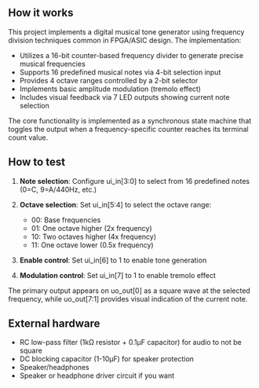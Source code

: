 <!---

This file is used to generate your project datasheet. Please fill in the information below and delete any unused
sections.

You can also include images in this folder and reference them in the markdown. Each image must be less than
512 kb in size, and the combined size of all images must be less than 1 MB.
-->

## How it works
This project implements a digital musical tone generator using frequency division techniques common in FPGA/ASIC design. The implementation:

- Utilizes a 16-bit counter-based frequency divider to generate precise musical frequencies
- Supports 16 predefined musical notes via 4-bit selection input
- Provides 4 octave ranges controlled by a 2-bit selector
- Implements basic amplitude modulation (tremolo effect)
- Includes visual feedback via 7 LED outputs showing current note selection

The core functionality is implemented as a synchronous state machine that toggles the output when a frequency-specific counter reaches its terminal count value.

## How to test
1. **Note selection**: Configure ui_in[3:0] to select from 16 predefined notes (0=C, 9=A/440Hz, etc.)

2. **Octave selection**: Set ui_in[5:4] to select the octave range:
   - 00: Base frequencies
   - 01: One octave higher (2x frequency)
   - 10: Two octaves higher (4x frequency) 
   - 11: One octave lower (0.5x frequency)

3. **Enable control**: Set ui_in[6] to 1 to enable tone generation

4. **Modulation control**: Set ui_in[7] to 1 to enable tremolo effect

The primary output appears on uo_out[0] as a square wave at the selected frequency, while uo_out[7:1] provides visual indication of the current note.

## External hardware

- RC low-pass filter (1kΩ resistor + 0.1µF capacitor) for audio to not be square
- DC blocking capacitor (1-10µF) for speaker protection
- Speaker/headphones
- Speaker or headphone driver circuit if you want
